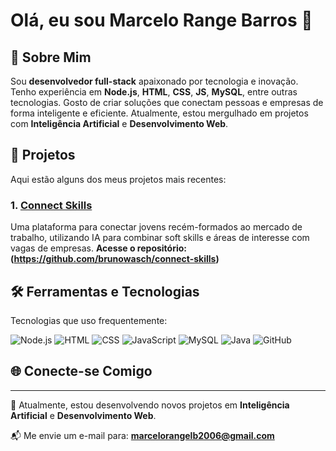 # Olá, eu sou Marcelo Range Barros 👋

## 🌱 Sobre Mim
Sou **desenvolvedor full-stack** apaixonado por tecnologia e inovação. Tenho experiência em **Node.js**, **HTML**, **CSS**, **JS**, **MySQL**, entre outras tecnologias. Gosto de criar soluções que conectam pessoas e empresas de forma inteligente e eficiente. Atualmente, estou mergulhado em projetos com **Inteligência Artificial** e **Desenvolvimento Web**.

## 🚀 Projetos

Aqui estão alguns dos meus projetos mais recentes:

### 1. **[Connect Skills](https://connectskills.com.br)**
Uma plataforma para conectar jovens recém-formados ao mercado de trabalho, utilizando IA para combinar soft skills e áreas de interesse com vagas de empresas.
**Acesse o repositório:(https://github.com/brunowasch/connect-skills)**

## 🛠️ Ferramentas e Tecnologias

Tecnologias que uso frequentemente:

![Node.js](https://img.shields.io/badge/-Node.js-68A063?style=flat&logo=node.js&logoColor=white)
![HTML](https://img.shields.io/badge/-HTML5-E34F26?style=flat&logo=html5&logoColor=white)
![CSS](https://img.shields.io/badge/-CSS3-1572B6?style=flat&logo=css3&logoColor=white)
![JavaScript](https://img.shields.io/badge/-JavaScript-F7DF1E?style=flat&logo=javascript&logoColor=black)
![MySQL](https://img.shields.io/badge/-MySQL-4479A1?style=flat&logo=mysql&logoColor=white)
![Java](https://img.shields.io/badge/-Java-007396?style=flat&logo=java&logoColor=white)
![GitHub](https://img.shields.io/badge/-GitHub-181717?style=flat&logo=github&logoColor=white)

## 🌐 Conecte-se Comigo
---

🔭 Atualmente, estou desenvolvendo novos projetos em **Inteligência Artificial** e **Desenvolvimento Web**.

📬 Me envie um e-mail para: **marcelorangelb2006@gmail.com**
